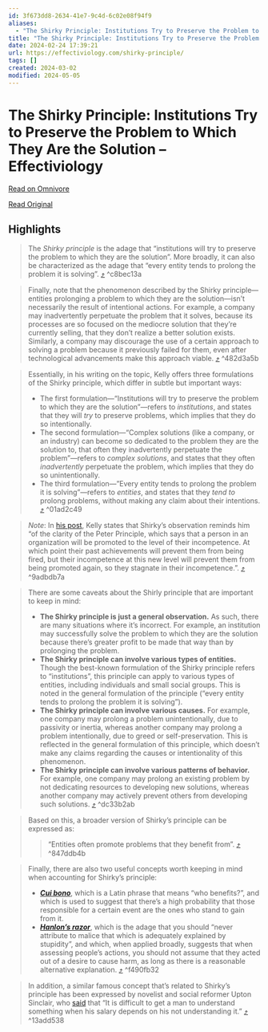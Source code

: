 ```yaml
---
id: 3f673dd8-2634-41e7-9c4d-6c02e08f94f9
aliases:
  - "The Shirky Principle: Institutions Try to Preserve the Problem to Which They Are the Solution – Effectiviology"
title: "The Shirky Principle: Institutions Try to Preserve the Problem to Which They Are the Solution – Effectiviology"
date: 2024-02-24 17:39:21
url: https://effectiviology.com/shirky-principle/
tags: []
created: 2024-03-02
modified: 2024-05-05
---
```


# The Shirky Principle: Institutions Try to Preserve the Problem to Which They Are the Solution – Effectiviology

[Read on Omnivore](https://omnivore.app/me/the-shirky-principle-institutions-try-to-preserve-the-problem-to-18ddc333b35)

[Read Original](https://effectiviology.com/shirky-principle/)

## Highlights

> The _Shirky principle_ is the adage that “institutions will try to preserve the problem to which they are the solution”. More broadly, it can also be characterized as the adage that “every entity tends to prolong the problem it is solving”. [⤴️](https://omnivore.app/me/the-shirky-principle-institutions-try-to-preserve-the-problem-to-18ddc333b35#c8bec13a-7ef9-48ee-9d66-c157e3f8fc67)  ^c8bec13a

> Finally, note that the phenomenon described by the Shirky principle—entities prolonging a problem to which they are the solution—isn’t necessarily the result of intentional actions. For example, a company may inadvertently perpetuate the problem that it solves, because its processes are so focused on the mediocre solution that they’re currently selling, that they don’t realize a better solution exists. Similarly, a company may discourage the use of a certain approach to solving a problem because it previously failed for them, even after technological advancements make this approach viable. [⤴️](https://omnivore.app/me/the-shirky-principle-institutions-try-to-preserve-the-problem-to-18ddc333b35#482d3a5b-8107-4a59-bdf9-b6deab91541e)  ^482d3a5b

> Essentially, in his writing on the topic, Kelly offers three formulations of the Shirky principle, which differ in subtle but important ways:
> 
> * The first formulation—“Institutions will try to preserve the problem to which they are the solution”—refers to _institutions_, and states that they will _try_ to preserve problems, which implies that they do so intentionally.
> * The second formulation—“Complex solutions (like a company, or an industry) can become so dedicated to the problem they are the solution to, that often they inadvertently perpetuate the problem”—refers to _complex solutions_, and states that they often _inadvertently_ perpetuate the problem, which implies that they do so unintentionally.
> * The third formulation—”Every entity tends to prolong the problem it is solving”—refers to _entities_, and states that they _tend to_ prolong problems, without making any claim about their intentions. [⤴️](https://omnivore.app/me/the-shirky-principle-institutions-try-to-preserve-the-problem-to-18ddc333b35#01ad2c49-c071-44ab-a9a5-fbc874e43099)  ^01ad2c49

> _Note_: In [his post](http://web.archive.org/web/20210508141233/https:/kk.org/thetechnium/the-shirky-prin/), Kelly states that Shirky’s observation reminds him “of the clarity of the Peter Principle, which says that a person in an organization will be promoted to the level of their incompetence. At which point their past achievements will prevent them from being fired, but their incompetence at this new level will prevent them from being promoted again, so they stagnate in their incompetence.”. [⤴️](https://omnivore.app/me/the-shirky-principle-institutions-try-to-preserve-the-problem-to-18ddc333b35#9adbdb7a-59c5-4215-87ee-95acf69424c6)  ^9adbdb7a

> There are some caveats about the Shirly principle that are important to keep in mind:
> 
> * **The Shirky principle is just a general observation.** As such, there are many situations where it’s incorrect. For example, an institution may successfully solve the problem to which they are the solution because there’s greater profit to be made that way than by prolonging the problem.
> * **The Shirky principle can involve various types of entities.** Though the best-known formulation of the Shirky principle refers to “institutions”, this principle can apply to various types of entities, including individuals and small social groups. This is noted in the general formulation of the principle (“every entity tends to prolong the problem it is solving”).
> * **The Shirky principle can involve various causes.** For example, one company may prolong a problem unintentionally, due to passivity or inertia, whereas another company may prolong a problem intentionally, due to greed or self-preservation. This is reflected in the general formulation of this principle, which doesn’t make any claims regarding the causes or intentionality of this phenomenon.
> * **The Shirky principle can involve various patterns of behavior.** For example, one company may prolong an existing problem by not dedicating resources to developing new solutions, whereas another company may actively prevent others from developing such solutions. [⤴️](https://omnivore.app/me/the-shirky-principle-institutions-try-to-preserve-the-problem-to-18ddc333b35#dc33b2ab-393b-473e-b48d-730f27d7a5fd)  ^dc33b2ab

> Based on this, a broader version of Shirky’s principle can be expressed as:
> 
> > “Entities often promote problems that they benefit from”. [⤴️](https://omnivore.app/me/the-shirky-principle-institutions-try-to-preserve-the-problem-to-18ddc333b35#847ddb4b-1c0f-4848-b504-2ff9b6964048)  ^847ddb4b

> Finally, there are also two useful concepts worth keeping in mind when accounting for Shirky’s principle:
> 
> * [_**Cui bono**_](https://effectiviology.com/cui-bono/), which is a Latin phrase that means “who benefits?”, and which is used to suggest that there’s a high probability that those responsible for a certain event are the ones who stand to gain from it.
> * [_**Hanlon’s razor**_](https://effectiviology.com/hanlons-razor/), which is the adage that you should “never attribute to malice that which is adequately explained by stupidity”, and which, when applied broadly, suggests that when assessing people’s actions, you should not assume that they acted out of a desire to cause harm, as long as there is a reasonable alternative explanation. [⤴️](https://omnivore.app/me/the-shirky-principle-institutions-try-to-preserve-the-problem-to-18ddc333b35#f490fb32-0397-4b6d-9a28-3b8682035aec)  ^f490fb32

> In addition, a similar famous concept that’s related to Shirky’s principle has been expressed by novelist and social reformer Upton Sinclair, who [said](http://web.archive.org/web/20210507155626/https:/www.oxfordreference.com/view/10.1093/acref/9780191826719.001.0001/q-oro-ed4-00010168) that “It is difficult to get a man to understand something when his salary depends on his not understanding it.” [⤴️](https://omnivore.app/me/the-shirky-principle-institutions-try-to-preserve-the-problem-to-18ddc333b35#13add538-3208-431e-b416-a352036b213b)  ^13add538

